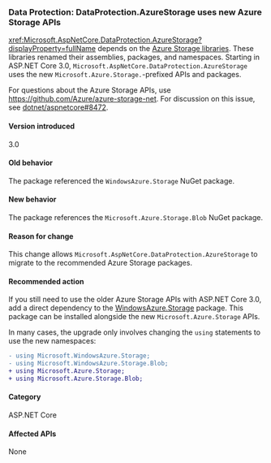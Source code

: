 ### Data Protection: DataProtection.AzureStorage uses new Azure Storage APIs

<xref:Microsoft.AspNetCore.DataProtection.AzureStorage?displayProperty=fullName> depends on the [Azure Storage libraries](https://github.com/Azure/azure-storage-net). These libraries renamed their assemblies, packages, and namespaces. Starting in ASP.NET Core 3.0, `Microsoft.AspNetCore.DataProtection.AzureStorage` uses the new `Microsoft.Azure.Storage.`-prefixed APIs and packages.

For questions about the Azure Storage APIs, use <https://github.com/Azure/azure-storage-net>. For discussion on this issue, see [dotnet/aspnetcore#8472](https://github.com/dotnet/aspnetcore/issues/8472).

#### Version introduced

3.0

#### Old behavior

The package referenced the `WindowsAzure.Storage` NuGet package.

#### New behavior

The package references the `Microsoft.Azure.Storage.Blob` NuGet package.

#### Reason for change

This change allows `Microsoft.AspNetCore.DataProtection.AzureStorage` to migrate to the recommended Azure Storage packages.

#### Recommended action

If you still need to use the older Azure Storage APIs with ASP.NET Core 3.0, add a direct dependency to the [WindowsAzure.Storage](https://www.nuget.org/packages/WindowsAzure.Storage/) package. This package can be installed alongside the new `Microsoft.Azure.Storage` APIs.

In many cases, the upgrade only involves changing the `using` statements to use the new namespaces:

```diff
- using Microsoft.WindowsAzure.Storage;
- using Microsoft.WindowsAzure.Storage.Blob;
+ using Microsoft.Azure.Storage;
+ using Microsoft.Azure.Storage.Blob;
```

#### Category

ASP.NET Core

#### Affected APIs

None

<!-- 

#### Affected APIs

Not detectable via API analysis

-->
